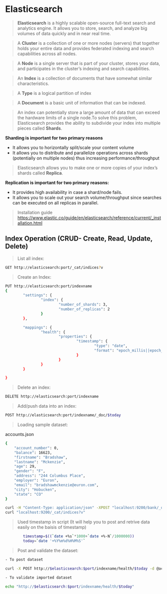 # Elasticsearch


> **Elasticsearch** is a highly scalable open-source full-text search and analytics engine. It allows you to store, search, and analyze big volumes of data quickly and in near real time.

> A **Cluster** is a collection of one or more nodes (servers) that together holds your entire data and provides federated indexing and search capabilities across all nodes.

> A **Node** is a single server that is part of your cluster, stores your data, and participates in the cluster’s indexing and search capabilities.

> An **Index** is a collection of documents that have somewhat similar characteristics. 

> A **Type** is a logical partition of index

> A **Document** is a basic unit of information that can be indexed.

> An index can potentially store a large amount of data that can exceed the hardware limits of a single node.To solve this problem, Elasticsearch provides the ability to subdivide your index into multiple pieces called **Shards**. 

**Sharding is important for two primary reasons**
- It allows you to horizontally split/scale your content volume
- It allows you to distribute and parallelize operations across shards (potentially on multiple nodes) thus increasing performance/throughput

> Elasticsearch allows you to make one or more copies of your index’s shards called **Replica**. 

**Replication is important for two primary reasons:**
- It provides high availability in case a shard/node fails.
- It allows you to scale out your search volume/throughput since searches can be executed on all replicas in parallel.

> Installation guide  https://www.elastic.co/guide/en/elasticsearch/reference/current/_installation.html

## Index Operation (CRUD- Create, Read, Update, Delete)
> List all index:

```sh
GET http://elasticsearch:port/_cat/indices?v
```
> Create an Index:

```sh
PUT http://elasticsearch:port/indexname
{
        "settings": {
                "index": {
                        "number_of_shards": 3,
                        "number_of_replicas": 2
                }
        },

        "mappings": {
                "health": {
                        "properties": {
                                "timestamp": {
                                        "type": "date",
                                        "format": "epoch_millis||epoch_second"
                                }
                        }
                }
        }

}
```
> Delete an index:

```sh
DELETE http://elasticsearch:port/indexname
```

> Add/push data into an index:

```sh
POST http://elasticsearch:port/indexname/_doc/$today
```
> Loading sample dataset:


accounts.json
```sh
{
    "account_number": 0,
    "balance": 16623,
    "firstname": "Bradshaw",
    "lastname": "Mckenzie",
    "age": 29,
    "gender": "F",
    "address": "244 Columbus Place",
    "employer": "Euron",
    "email": "bradshawmckenzie@euron.com",
    "city": "Hobucken",
    "state": "CO"
}

curl -H "Content-Type: application/json" -XPOST "localhost:9200/bank/_doc/_bulk?pretty&refresh" --data-binary "@accounts.json"
curl "localhost:9200/_cat/indices?v"
```

> Used timestamp in script (It will help you to post and retrive data easily on the baisis of timestamp)

```sh
        timestamp=$((`date +%s`*1000+`date +%-N`/1000000))
        today=`date '+%Y%m%d%H%M%S'`
```
> Post and validate the dataset:

```sh
- To post dataset

curl -X POST http://$elasticsearch:$port/indexname/health/$today -d @accounts.json --header "Content-Type: application/json" >> $CWD/$today.log

- To validate imported dataset 

echo "http://$elasticsearch:$port/indexname/health/$today"
```
